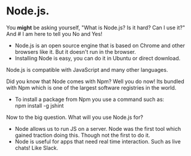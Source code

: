 # Node.js. 

You **might** be asking yourself, "What is Node.js? Is it hard? Can I use it?" And # I 
am here to tell you No and Yes!

- Node.js is an open source engine that is based on Chrome and other browsers like it. But it doesn't run in the browser. 
- Installing Node is easy, you can do it in Ubuntu or direct download. 

Node.js is compatible with JavaScript and many other languages.

Did you know that Node comes with Npm? Well you do now! Its bundled with Npm which is one of the largest software registries in the world. 
- To install a package from Npm you use a command such as:  
      npm install -g jshint

Now to the big question. What will you use Node.js for?
- Node allows us to run JS on a server. Node was the first tool which gained traction doing this. Though not the first to do it. 
- Node is useful for apps that need real time interaction. Such as live chats! Like Slack.
